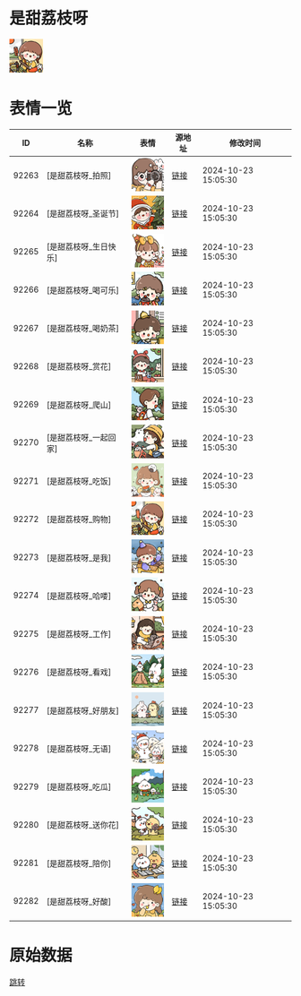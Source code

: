 # 是甜荔枝呀

<img src="./cover.png" height="60" alt="cover" />

# 表情一览

|ID|名称|表情|源地址|修改时间|
|----|----|----|----|----|
|92263|[是甜荔枝呀_拍照]|<img src="./pic/092263_%5B是甜荔枝呀_拍照%5D.png" height="60" alt="拍照"/>|[链接](https://i0.hdslb.com/bfs/garb/b8c7dc98e2151121dd6dec86a0ab57903a52adde.png)|2024-10-23 15:05:30|
|92264|[是甜荔枝呀_圣诞节]|<img src="./pic/092264_%5B是甜荔枝呀_圣诞节%5D.png" height="60" alt="圣诞节"/>|[链接](https://i0.hdslb.com/bfs/garb/b5944ce7868d71815348b354090a9d51f479ee78.png)|2024-10-23 15:05:30|
|92265|[是甜荔枝呀_生日快乐]|<img src="./pic/092265_%5B是甜荔枝呀_生日快乐%5D.png" height="60" alt="生日快乐"/>|[链接](https://i0.hdslb.com/bfs/garb/cc0dd1e866bba65f887bb1a1dc76787fa19fea26.png)|2024-10-23 15:05:30|
|92266|[是甜荔枝呀_喝可乐]|<img src="./pic/092266_%5B是甜荔枝呀_喝可乐%5D.png" height="60" alt="喝可乐"/>|[链接](https://i0.hdslb.com/bfs/garb/9a11f9dc3e1f7ae08494712e7057efb5824c2d73.png)|2024-10-23 15:05:30|
|92267|[是甜荔枝呀_喝奶茶]|<img src="./pic/092267_%5B是甜荔枝呀_喝奶茶%5D.png" height="60" alt="喝奶茶"/>|[链接](https://i0.hdslb.com/bfs/garb/4c1a460cb8fce5f9ed1b61b5b3db1596758c9f2c.png)|2024-10-23 15:05:30|
|92268|[是甜荔枝呀_赏花]|<img src="./pic/092268_%5B是甜荔枝呀_赏花%5D.png" height="60" alt="赏花"/>|[链接](https://i0.hdslb.com/bfs/garb/3d2aa835b8dff500487df52aff6064d296b8a157.png)|2024-10-23 15:05:30|
|92269|[是甜荔枝呀_爬山]|<img src="./pic/092269_%5B是甜荔枝呀_爬山%5D.png" height="60" alt="爬山"/>|[链接](https://i0.hdslb.com/bfs/garb/7276ac94f189ddbd83f88f31e0873e7fa3b7a9eb.png)|2024-10-23 15:05:30|
|92270|[是甜荔枝呀_一起回家]|<img src="./pic/092270_%5B是甜荔枝呀_一起回家%5D.png" height="60" alt="一起回家"/>|[链接](https://i0.hdslb.com/bfs/garb/aded1746ab8145d4df671be793c692f0ddbc96dd.png)|2024-10-23 15:05:30|
|92271|[是甜荔枝呀_吃饭]|<img src="./pic/092271_%5B是甜荔枝呀_吃饭%5D.png" height="60" alt="吃饭"/>|[链接](https://i0.hdslb.com/bfs/garb/3441301488d2bfd5345ccc5dc86d3aaf4b83c67f.png)|2024-10-23 15:05:30|
|92272|[是甜荔枝呀_购物]|<img src="./pic/092272_%5B是甜荔枝呀_购物%5D.png" height="60" alt="购物"/>|[链接](https://i0.hdslb.com/bfs/garb/15ac88e5d0ea70b4e6218a7ec3614af00f2c6405.png)|2024-10-23 15:05:30|
|92273|[是甜荔枝呀_是我]|<img src="./pic/092273_%5B是甜荔枝呀_是我%5D.png" height="60" alt="是我"/>|[链接](https://i0.hdslb.com/bfs/garb/4a21fc0186dd1fdcf8a75ba56c2e4253c20cd8d4.png)|2024-10-23 15:05:30|
|92274|[是甜荔枝呀_哈喽]|<img src="./pic/092274_%5B是甜荔枝呀_哈喽%5D.png" height="60" alt="哈喽"/>|[链接](https://i0.hdslb.com/bfs/garb/2c249f7a2e17310fb81f97915cc76c8ac3c8b02c.png)|2024-10-23 15:05:30|
|92275|[是甜荔枝呀_工作]|<img src="./pic/092275_%5B是甜荔枝呀_工作%5D.png" height="60" alt="工作"/>|[链接](https://i0.hdslb.com/bfs/garb/6722e93b978efcce401a615c622e3a45e43c3d74.png)|2024-10-23 15:05:30|
|92276|[是甜荔枝呀_看戏]|<img src="./pic/092276_%5B是甜荔枝呀_看戏%5D.png" height="60" alt="看戏"/>|[链接](https://i0.hdslb.com/bfs/garb/38574f516d2ce10825e7279e41ee9ce0c4342c44.png)|2024-10-23 15:05:30|
|92277|[是甜荔枝呀_好朋友]|<img src="./pic/092277_%5B是甜荔枝呀_好朋友%5D.png" height="60" alt="好朋友"/>|[链接](https://i0.hdslb.com/bfs/garb/10e70d1e815be210daa35b2e8e73ea0ea90577fe.png)|2024-10-23 15:05:30|
|92278|[是甜荔枝呀_无语]|<img src="./pic/092278_%5B是甜荔枝呀_无语%5D.png" height="60" alt="无语"/>|[链接](https://i0.hdslb.com/bfs/garb/153b526e76bb724ebe3508533e461ee6e2d17105.png)|2024-10-23 15:05:30|
|92279|[是甜荔枝呀_吃瓜]|<img src="./pic/092279_%5B是甜荔枝呀_吃瓜%5D.png" height="60" alt="吃瓜"/>|[链接](https://i0.hdslb.com/bfs/garb/4f8feb8e0a93392a60942a8932d5fef505b9d1b2.png)|2024-10-23 15:05:30|
|92280|[是甜荔枝呀_送你花]|<img src="./pic/092280_%5B是甜荔枝呀_送你花%5D.png" height="60" alt="送你花"/>|[链接](https://i0.hdslb.com/bfs/garb/539274cebfb3f58145deb0b9b691e8ed2ade8f88.png)|2024-10-23 15:05:30|
|92281|[是甜荔枝呀_陪你]|<img src="./pic/092281_%5B是甜荔枝呀_陪你%5D.png" height="60" alt="陪你"/>|[链接](https://i0.hdslb.com/bfs/garb/97048b3b112f684b6b2455581662151a30240d1f.png)|2024-10-23 15:05:30|
|92282|[是甜荔枝呀_好酸]|<img src="./pic/092282_%5B是甜荔枝呀_好酸%5D.png" height="60" alt="好酸"/>|[链接](https://i0.hdslb.com/bfs/garb/8fd151ff6543c0d408fadd885ebb12dded965c47.png)|2024-10-23 15:05:30|

# 原始数据

[跳转](./raw.json)

